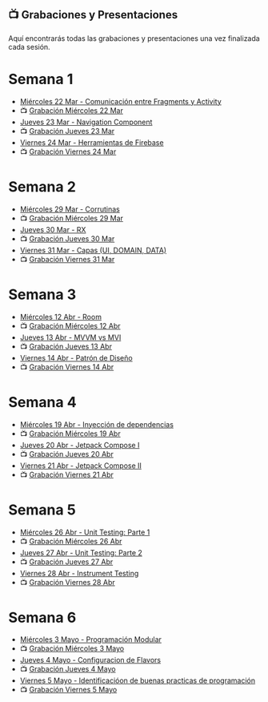 ## 📺 Grabaciones y Presentaciones
Aquí encontrarás todas las grabaciones y presentaciones una vez finalizada cada sesión.

# Semana 1
- [Miércoles 22 Mar - Comunicación entre Fragments y Activity](https://drive.google.com/file/d/1temC59lGwu_eBBNJvNut2W15FsXuOQJE/view?usp=sharing)
- 📺 [Grabación Miércoles 22 Mar](https://drive.google.com/file/d/1I3s_Ayl6L5b6uERQ8LjKQKLVBwkxp9B4/view?usp=sharing)
- [Jueves 23 Mar - Navigation Component](https://drive.google.com/file/d/1yOTvzazBIjh7YxVYSrYeV83caJXpYeVN/view?usp=sharing)
- 📺 [Grabación Jueves 23 Mar](https://drive.google.com/file/d/1wCvqEljP5eQcm2pokP1PlTUktciQn3gc/view?usp=sharing)
- [Viernes 24 Mar - Herramientas de Firebase](https://drive.google.com/file/d/1KOpUCLF3NPhMopjSa0DrFQln8MXZmH0s/view?usp=sharing)
- 📺 [Grabación Viernes 24 Mar](https://drive.google.com/file/d/1ThUJ8Z_7FINshn4DVHXPH7m2KiYceHyG/view?usp=sharing)


# Semana 2
- [Miércoles 29 Mar - Corrutinas](https://drive.google.com/file/d/1oYE9OOOMK6g6iuxwVSQIZXOcAz1ThDJ0/view?usp=sharing)
- 📺 [Grabación Miércoles 29 Mar](https://drive.google.com/file/d/1hb9F5qPJ7GjM-MBuiJ2pfiTWLlhlkQwc/view?usp=sharing)
- [Jueves 30 Mar - RX](https://drive.google.com/file/d/1A1duf0OamTD6Nk6TiHguFVmBMbZuxD_K/view?usp=sharing)
- 📺 [Grabación Jueves 30 Mar](https://drive.google.com/file/d/1Ag7gYCLuDT3utPatxpuHf6kFm9aS1t9H/view?usp=share_link)
- [Viernes 31 Mar - Capas (UI, DOMAIN, DATA)](https://drive.google.com/file/d/18ibQvflMVLi4GFRiN-t1orO1-wFQYDmE/view?usp=sharing)
- 📺 [Grabación Viernes 31 Mar](https://drive.google.com/file/d/1gwEUEHjHrizzRUuaacSLDF0_aSGDm0hl/view?usp=sharing)


# Semana 3
- [Miércoles 12 Abr - Room](https://drive.google.com/file/d/1-opQRwB9zctf0S35cj67YyBVAUvaGXrC/view?usp=sharing)
- 📺 [Grabación Miércoles 12 Abr ](https://drive.google.com/file/d/1ylOG8X1v6ZEkaQ0PKdvqEdlwSrw64MIG/view?usp=sharing)
- [Jueves 13 Abr - MVVM vs MVI](https://drive.google.com/file/d/1-Y5aQtuNlO1IdN6MG40yP0iEep8yyz-k/view?usp=sharing)
- 📺 [Grabación Jueves 13 Abr](https://drive.google.com/file/d/19cSuij5ovbbwUaGd4OLaC6L4RHImSbfv/view?usp=sharing)
- [Viernes 14 Abr - Patrón de Diseño](https://drive.google.com/file/d/1vAnpXUx1yOHLf77o9e7USom5Jnh01vxH/view?usp=sharing)
- 📺 [Grabación Viernes 14 Abr](https://drive.google.com/file/d/1JAPif7wEA7J5I7Zgf8e2g-Ky0pPM1cmM/view?usp=sharing)

# Semana 4
- [Miércoles 19 Abr - Inyección de dependencias](https://drive.google.com/file/d/1hL_5CENCatxW7gc4gmTy0obHu8_pjy95/view?usp=sharing)
- 📺 [Grabación Miércoles 19 Abr](https://drive.google.com/file/d/14s2A3-ajdCgxQuGbLot6lxt8X7NmU5l-/view?usp=sharing)
- [Jueves 20 Abr - Jetpack Compose I](https://drive.google.com/file/d/1QqhLLz-QXwuhGLH45n6NpvpMIzrAHZAh/view?usp=sharing)
- 📺 [Grabación Jueves 20 Abr](https://drive.google.com/file/d/1MQ3DbeybH5TowZsWI6PFt4L5sW99LPoi/view?usp=sharing)
- [Viernes 21 Abr - Jetpack Compose II](https://drive.google.com/file/d/1G4loK09SdC3goE4GyUYMiNOzYd8Qi33H/view?usp=sharing)
- 📺 [Grabación Viernes 21 Abr](https://drive.google.com/file/d/1RjgbNNoXuwk-Gwd70n__K95rUgQu6p1O/view?usp=sharing)

# Semana 5
- [Miércoles 26 Abr - Unit Testing: Parte 1](https://drive.google.com/file/d/1zH5XwNC6ZYiBLAeRYoGQQOYPZlouXsOt/view?usp=sharing)
- 📺 [Grabación Miércoles 26 Abr](https://drive.google.com/file/d/19pUNrfIGaS9pd8XrzT3sGTbE6AAqodBw/view?usp=sharing)
- [Jueves 27 Abr - Unit Testing: Parte 2](https://drive.google.com/file/d/1wMhb9d5RIF1jvWvqtmzh8Sk0VAZwxEoR/view?usp=sharing)
- 📺 [Grabación Jueves 27 Abr](https://drive.google.com/file/d/1y7COjRlgUg93CTWZPYikAtIGRB63SY9N/view?usp=sharing)
- [Viernes 28 Abr - Instrument Testing](https://drive.google.com/file/d/1-a2seUVxoHvY3H51ZIzkDd5cw2Saq1uC/view?usp=sharing)
- 📺 [Grabación Viernes 28 Abr](https://drive.google.com/file/d/1h9mSRcFgMaAU2il6c_lKRjXsHp6FJ5le/view?usp=sharing)

# Semana 6
- [Miércoles 3 Mayo - Programación Modular](https://drive.google.com/file/d/1v5yqMmRXBhkHhIp4xylHkmSC7bFGBalt/view?usp=sharing)
- 📺 [Grabación Miércoles 3 Mayo]()
- [Jueves 4 Mayo - Configuracion de Flavors]()
- 📺 [Grabación Jueves 4 Mayo]()
- [Viernes 5 Mayo - Identificacióon de buenas practicas de programación]()
- 📺 [Grabación Viernes 5 Mayo]()
